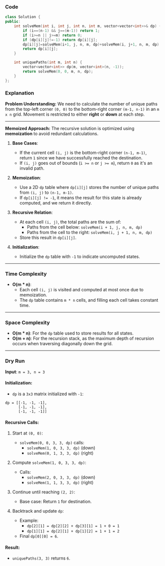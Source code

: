### Code
```cpp
class Solution {
public:
    int solveMem(int i, int j, int n, int m, vector<vector<int>>& dp) {
        if (i==(n-1) && j==(m-1)) return 1;
        if (i>=n || j>=m) return 0;
        if (dp[i][j]!=-1) return dp[i][j];
        dp[i][j]=solveMem(i+1, j, n, m, dp)+solveMem(i, j+1, n, m, dp);
        return dp[i][j];
    }

    int uniquePaths(int m, int n) {
        vector<vector<int>> dp(m, vector<int>(n, -1));
        return solveMem(0, 0, m, n, dp);
    }
};
```
### Explanation

**Problem Understanding:**
We need to calculate the number of unique paths from the top-left corner `(0, 0)` to the bottom-right corner `(m-1, n-1)` in an `m x n` grid. Movement is restricted to either **right** or **down** at each step. 

---

**Memoized Approach:**
The recursive solution is optimized using **memoization** to avoid redundant calculations. 

1. **Base Cases**:
   - If the current cell `(i, j)` is the bottom-right corner `(n-1, m-1)`, return `1` since we have successfully reached the destination.
   - If `(i, j)` goes out of bounds (`i >= n` or `j >= m`), return `0` as it's an invalid path.

2. **Memoization**:
   - Use a 2D `dp` table where `dp[i][j]` stores the number of unique paths from `(i, j)` to `(n-1, m-1)`.
   - If `dp[i][j] != -1`, it means the result for this state is already computed, and we return it directly.

3. **Recursive Relation**:
   - At each cell `(i, j)`, the total paths are the sum of:
     - Paths from the cell below: `solveMem(i + 1, j, n, m, dp)`
     - Paths from the cell to the right: `solveMem(i, j + 1, n, m, dp)`
   - Store this result in `dp[i][j]`.

4. **Initialization**:
   - Initialize the `dp` table with `-1` to indicate uncomputed states.

---

### Time Complexity

- **O(m * n)**: 
  - Each cell `(i, j)` is visited and computed at most once due to memoization.
  - The `dp` table contains `m * n` cells, and filling each cell takes constant time.

---

### Space Complexity

- **O(m * n)**: For the `dp` table used to store results for all states.
- **O(m + n)**: For the recursion stack, as the maximum depth of recursion occurs when traversing diagonally down the grid.

---

### Dry Run

**Input**: `m = 3, n = 3`

#### Initialization:
- `dp` is a `3x3` matrix initialized with `-1`:

```
dp = [[-1, -1, -1],
      [-1, -1, -1],
      [-1, -1, -1]]
```

#### Recursive Calls:
1. Start at `(0, 0)`:
   - `solveMem(0, 0, 3, 3, dp)` calls:
     - `solveMem(1, 0, 3, 3, dp)` (down)
     - `solveMem(0, 1, 3, 3, dp)` (right)

2. Compute `solveMem(1, 0, 3, 3, dp)`:
   - Calls:
     - `solveMem(2, 0, 3, 3, dp)` (down)
     - `solveMem(1, 1, 3, 3, dp)` (right)

3. Continue until reaching `(2, 2)`:
   - Base case: Return `1` for destination.

4. Backtrack and update `dp`:
   - Example:
     - `dp[2][1] = dp[2][2] + dp[3][1] = 1 + 0 = 1`
     - `dp[1][1] = dp[2][1] + dp[1][2] = 1 + 1 = 2`
   - Final `dp[0][0] = 6`.

#### Result:
- `uniquePaths(3, 3)` returns `6`.
